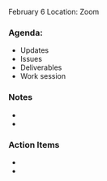 February 6
Location: Zoom

### Agenda:
- Updates
- Issues
- Deliverables
- Work session
  
### Notes
- 
-

### Action Items
- 
-


